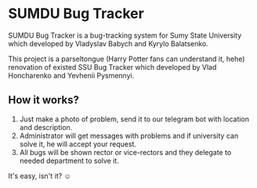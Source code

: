 # SUMDU Bug Tracker

SUMDU Bug Tracker is a bug-tracking system for Sumy State University which developed by Vladyslav Babych and Kyrylo Balatsenko.

This project is a parseltongue (Harry Potter fans can understand it, hehe) renovation of existed SSU Bug Tracker which developed by Vlad Honcharenko and Yevhenii Pysmennyi.

## How it works?


1. Just make a photo of problem, send it to our telegram bot with location and description.
2. Administrator will get messages with problems and if university can solve it, he will accept your request.
3. All bugs will be shown rector or vice-rectors and they delegate to needed department to solve it.

It's easy, isn't it? ☺️
